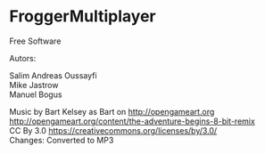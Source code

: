 # FroggerMultiplayer

Free Software

Autors:

Salim Andreas Oussayfi<br>
Mike Jastrow<br>
Manuel Bogus


Music by Bart Kelsey as Bart on http://opengameart.org<br>
http://opengameart.org/content/the-adventure-begins-8-bit-remix<br>
CC By 3.0 https://creativecommons.org/licenses/by/3.0/<br>
Changes: Converted to MP3
